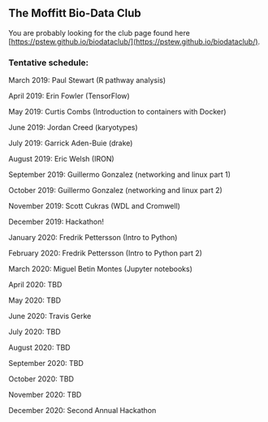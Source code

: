 ## The Moffitt Bio-Data Club
You are probably looking for the club page found here [https://pstew.github.io/biodataclub/](https://pstew.github.io/biodataclub/).

### Tentative schedule:
March 2019: Paul Stewart (R pathway analysis)

April 2019: Erin Fowler (TensorFlow)

May 2019: Curtis Combs (Introduction to containers with Docker)

June 2019: Jordan Creed (karyotypes)

July 2019: Garrick Aden-Buie (drake)

August 2019: Eric Welsh (IRON)

September 2019: Guillermo Gonzalez (networking and linux part 1)

October 2019: Guillermo Gonzalez (networking and linux part 2)

November 2019: Scott Cukras (WDL and Cromwell)

December 2019: Hackathon!

January 2020: Fredrik Pettersson (Intro to Python)

February 2020: Fredrik Pettersson (Intro to Python part 2)

March 2020: Miguel Betin Montes (Jupyter notebooks)

April 2020: TBD

May 2020: TBD

June 2020: Travis Gerke

July 2020: TBD

August 2020: TBD

September 2020: TBD

October 2020: TBD

November 2020: TBD

December 2020: Second Annual Hackathon
